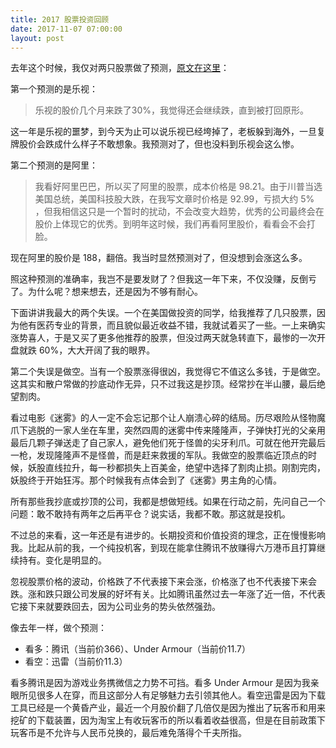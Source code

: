 ```yaml
---
title: 2017 股票投资回顾
date: 2017-11-07 07:00:00
layout: post
---
```


去年这个时候，我仅对两只股票做了预测，[原文在这里](https://maintao.com/2016/friend-of-time/)：

第一个预测的是乐视：

> 乐视的股价几个月来跌了30%，我觉得还会继续跌，直到被打回原形。

这一年是乐视的噩梦，到今天为止可以说乐视已经垮掉了，老板躲到海外，一旦复牌股价会跌成什么样子不敢想象。我预测对了，但也没料到乐视会这么惨。

第二个预测的是阿里：

> 我看好阿里巴巴，所以买了阿里的股票，成本价格是 98.21。由于川普当选美国总统，美国科技股大跌，在我写文章时价格是 92.99，亏损大约 5% ，但我相信这只是一个暂时的扰动，不会改变大趋势，优秀的公司最终会在股价上体现它的优秀。到明年这时候，我们再看阿里股价，看看会不会打脸。

现在阿里的股价是 188，翻倍。我当时显然预测对了，但没想到会涨这么多。

照这种预测的准确率，我岂不是要发财了？但我这一年下来，不仅没赚，反倒亏了。为什么呢？想来想去，还是因为不够有耐心。

下面讲讲我最大的两个失误。一个在美国做投资的同学，给我推荐了几只股票，因为他有医药专业的背景，而且貌似最近收益不错，我就试着买了一些。一上来确实涨势喜人，于是又买了更多他推荐的股票，但没过两天就急转直下，最惨的一次开盘就跌 60%，大大开阔了我的眼界。

第二个失误是做空。当有一个股票涨得很凶，我觉得它不值这么多钱，于是做空。这其实和散户常做的抄底动作无异，只不过我这是抄顶。经常抄在半山腰，最后绝望割肉。

看过电影《迷雾》的人一定不会忘记那个让人崩溃心碎的结局。历尽艰险从怪物魔爪下逃脱的一家人坐在车里，突然四周的迷雾中传来隆隆声，子弹快打光的父亲用最后几颗子弹送走了自己家人，避免他们死于怪兽的尖牙利爪。可就在他开完最后一枪，发现隆隆声不是怪兽，而是赶来救援的军队。我做空的股票临近顶点的时候，妖股直线拉升，每一秒都损失上百美金，绝望中选择了割肉止损。刚割完肉，妖股终于开始狂泻。那个时候我有点体会到了《迷雾》男主角的心情。

所有那些我抄底或抄顶的公司，我都是想做短线。如果在行动之前，先问自己一个问题：敢不敢持有两年之后再平仓？说实话，我都不敢。那这就是投机。

不过总的来看，这一年还是有进步的。长期投资和价值投资的理念，正在慢慢影响我。比起从前的我，一个纯投机客，到现在能拿住腾讯不放赚得六万港币且打算继续持有。变化是明显的。

忽视股票价格的波动，价格跌了不代表接下来会涨，价格涨了也不代表接下来会跌。涨和跌只跟公司发展的好坏有关。比如腾讯虽然过去一年涨了近一倍，不代表它接下来就要跌回去，因为公司业务的势头依然强劲。

像去年一样，做个预测：

- 看多：腾讯（当前价366）、Under Armour（当前价11.7）
- 看空：迅雷（当前价11.3）

看多腾讯是因为游戏业务携微信之力势不可挡。看多 Under Armour 是因为我亲眼所见很多人在穿，而且这部分人有足够魅力去引领其他人。看空迅雷是因为下载工具已经是一个黄昏产业，最近一个月股价翻了几倍仅是因为推出了玩客币和用来挖矿的下载装置，因为淘宝上有收玩客币的所以看着收益很高，但是在目前政策下玩客币是不允许与人民币兑换的，最后难免落得个千夫所指。